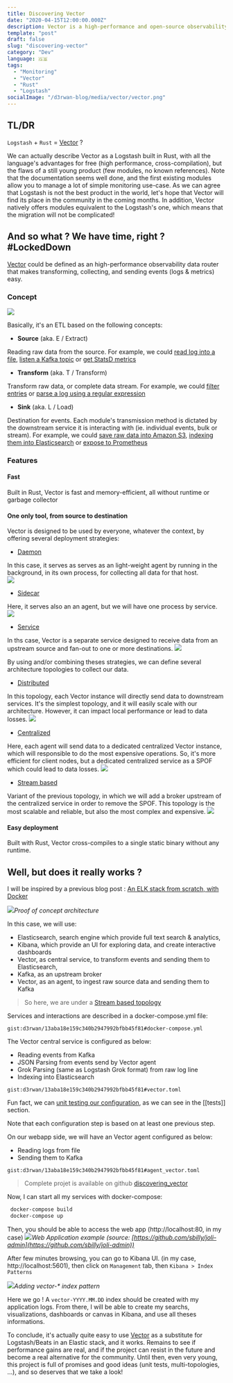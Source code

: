```yaml
---
title: Discovering Vector 
date: "2020-04-15T12:00:00.000Z"
description: Vector is a high-performance and open-source observability data router build in Rust. A Logstash killer?      
template: "post"
draft: false
slug: "discovering-vector"
category: "Dev"
language: 🇬🇧
tags:
  - "Monitoring"
  - "Vector"
  - "Rust"
  - "Logstash"
socialImage: "/d3rwan-blog/media/vector/vector.png"
---
```


## TL/DR
`Logstash` + `Rust` = [Vector](https://vector.dev/) ?

We can actually describe Vector as a Logstash built in Rust, with all the language's advantages for free (high performance, cross-compilation), but the flaws of a still young product (few modules, no known references). Note that the documentation seems well done, and the first existing modules allow you to manage a lot of simple monitoring use-case. As we can agree that Logstash is not the best product in the world, let's hope that Vector will find its place in the community in the coming months. In addition, Vector natively offers modules equivalent to the Logstash's one, which means that the migration will not be complicated!

## And so what ? We have time, right ? #LockedDown 

[Vector](https://vector.dev/) could be defined as an high-performance observability data router that makes transforming, collecting, and sending events (logs & metrics) easy.

### Concept
![](/d3rwan-blog/media/vector/concept.png)

Basically, it's an ETL based on the following concepts:
- **Source** (aka. E / Extract)

Reading raw data from the source. 
For example, we could [read log into a file](https://vector.dev/docs/reference/sources/file/), [listen a Kafka topic](https://vector.dev/docs/reference/sources/kafka/) or [get StatsD metrics](https://vector.dev/docs/reference/sources/statsd/)

- **Transform** (aka. T / Transform)

Transform raw data, or complete data stream.
For example, we could [filter entries](https://vector.dev/docs/reference/transforms/filter/) or [parse a log using a regular expression](https://vector.dev/docs/reference/transforms/regex_parser/) 

- **Sink** (aka. L / Load)

Destination for events. Each module's transmission method is dictated by the downstream service it is interacting with (ie. individual events, bulk or stream). For example, we could [save raw data into Amazon S3](https://vector.dev/docs/reference/sinks/aws_s3/), [indexing them into Elasticsearch](https://vector.dev/docs/reference/sinks/elasticsearch/) or [expose to Prometheus](https://vector.dev/docs/reference/sinks/prometheus/)

### Features

#### Fast

Built in Rust, Vector is fast and memory-efficient, all without runtime or garbage collector 

#### One only tool, from source to destination

Vector is designed to be used by everyone, whatever the context, by offering several deployment strategies:

- [Daemon](https://vector.dev/docs/setup/deployment/strategies/#daemon)

In this case, it serves as serves as an light-weight agent by running in the background, in its own process, for collecting all data for that host.  
![](/d3rwan-blog/media/vector/strategy_daemon.png)

- [Sidecar](https://vector.dev/docs/setup/deployment/strategies/#sidecar)

Here, it serves also an an agent, but we will have one process by service.
![](/d3rwan-blog/media/vector/strategy_sidecar.png)

- [Service](https://vector.dev/docs/setup/deployment/strategies/#service)

In ths case, Vector is a separate service designed to receive data from an upstream source and fan-out to one or more destinations. 
![](/d3rwan-blog/media/vector/strategy_service.png)

By using and/or combining theses strategies, we can define several architecture topologies to collect our data.

- [Distributed](https://vector.dev/docs/setup/deployment/topologies/#distributed)

In this topology, each Vector instance will directly send data to downstream services. It's the simplest topology, and it will easily scale with our architecture. However, it can impact local performance or lead to data losses. 
![](/d3rwan-blog/media/vector/topology_distributed.png)

- [Centralized](https://vector.dev/docs/setup/deployment/topologies/#centralized)

Here, each agent will send data to a dedicated centralized Vector instance, which will responsible to do the most expensive operations. So, it's more efficient for client nodes, but a dedicated centralized service as a SPOF which could lead to data losses.
![](/d3rwan-blog/media/vector/topology_centralized.png)

- [Stream based](https://vector.dev/docs/setup/deployment/topologies/#stream-based)

Variant of the previous topology, in which we will add a broker upstream of the centralized service in order to remove the SPOF. This topology is the most scalable and reliable, but also the most complex and expensive.
![](/d3rwan-blog/media/vector/topology_stream.png)

#### Easy deployment

Built with Rust, Vector cross-compiles to a single static binary without any runtime. 

## Well, but does it really works ? 

I will be inspired by a previous blog post : [An ELK stack from scratch, with Docker](https://d3rwan.github.io/d3rwan-blog/posts/elk-from-scratch)

![](/d3rwan-blog/media/vector/archi.png)*Proof of concept architecture* 

In this case, we will use:

- Elasticsearch, search engine which provide full text search & analytics,
- Kibana, which provide an UI for exploring data, and create interactive dashboards
- Vector, as central service, to transform events and sending them to Elasticsearch,
- Kafka, as an upstream broker
- Vector, as an agent, to ingest raw source data and sending them to Kafka

> So here, we are under a [Stream based topology](https://vector.dev/docs/setup/deployment/topologies/#stream-based)

Services and interactions are described in a docker-compose.yml file:

`gist:d3rwan/13aba18e159c340b2947992bfbb45f81#docker-compose.yml`

The Vector central service is configured as below:
- Reading events from Kafka
- JSON Parsing from events send by Vector agent
- Grok Parsing (same as Logstash Grok format) from raw log line
- Indexing into Elasticsearch

`gist:d3rwan/13aba18e159c340b2947992bfbb45f81#vector.toml`

Fun fact, we can [unit testing our configuration](https://vector.dev/docs/reference/tests/), as we can see in the [[tests]] section.

Note that each configuration step is based on at least one previous step. 
 

On our webapp side, we will have an Vector agent configured as below:
- Reading logs from file
- Sending them to Kafka

`gist:d3rwan/13aba18e159c340b2947992bfbb45f81#agent_vector.toml`

> Complete projet is available on github [discovering_vector](https://github.com/d3rwan/discovering_vector)

Now, I can start all my services with docker-compose:

```bash 
 docker-compose build
 docker-compose up
```

Then, you should be able to access the web app (http://localhost:80, in my case)
![](/d3rwan-blog/media/elk/joliadmin.png)*Web Application example (source: [https://github.com/sbilly/joli-admin](https://github.com/sbilly/joli-admin))*

After few minutes browsing, you can go to Kibana UI. (in my case, http://localhost:5601), then click on `Management` tab, then `Kibana > Index Patterns`

![](/d3rwan-blog/media/vector/add_index_kibana.png)_Adding vector-\* index pattern_

Here we go ! A `vector-YYYY.MM.DD` index should be created with my application logs. 
From there, I will be able to create my searchs, visualizations, dashboards or canvas in Kibana, and use all theses informations. 

To conclude, it's actually quite easy to use [Vector](https://vector.dev/) as a substitute for Logstash/Beats in an Elastic stack, and it works. 
Remains to see if performance gains are real, and if the project can resist in the future and become a real alternative for the community.
Until then, even very young, this project is full of promises and good ideas (unit tests, multi-topologies, ...), and so deserves that we take a look! 

